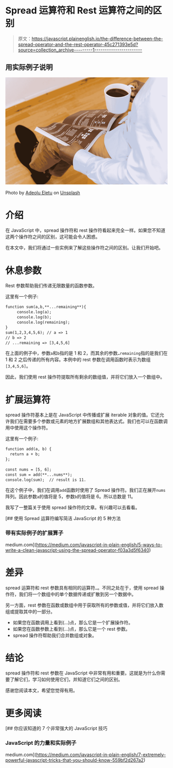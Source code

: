 # Spread 运算符和 Rest 运算符之间的区别

> 原文：<https://javascript.plainenglish.io/the-difference-between-the-spread-operator-and-the-rest-operator-45c271393e5d?source=collection_archive---------1----------------------->

## 用实际例子说明

![](img/e7b36e1f3581f6d2f909952117db1ce1.png)

Photo by [Adeolu Eletu](https://unsplash.com/@adeolueletu?utm_source=medium&utm_medium=referral) on [Unsplash](https://unsplash.com?utm_source=medium&utm_medium=referral)

# 介绍

在 JavaScript 中，spread 操作符和 rest 操作符看起来完全一样。如果您不知道这两个操作符之间的区别，这可能会令人困惑。

在本文中，我们将通过一些实例来了解这些操作符之间的区别。让我们开始吧。

# 休息参数

Rest 参数帮助我们传递无限数量的函数参数。

这里有一个例子:

```
function sum(a,b,**...remaining**){
     console.log(a);
     console.log(b);
     console.log(remaining);
}
sum(1,2,3,4,5,6); // a => 1
// b => 2
// ...remaining => [3,4,5,6]
```

在上面的例子中，参数`a`和`b`指的是 1 和 2，而其余的参数`…remaining`指的是我们在 1 和 2 之后传递的所有内容。本例中的 rest 参数在调用函数时表示为数组`[3,4,5,6]`。

因此，我们使用 rest 操作符提取所有剩余的数组值，并将它们放入一个数组中。

# 扩展运算符

spread 操作符基本上是在 JavaScript 中传播或扩展 iterable 对象的值。它还允许我们在需要多个参数或元素的地方扩展数组和其他表达式。我们也可以在函数调用中使用这个操作符。

这里有一个例子:

```
function add(a, b) {
  return a + b;
};

const nums = [5, 6];
const sum = add(**...nums**);
console.log(sum);  // result is 11.
```

在这个例子中，我们在调用`add`函数时使用了 Spread 操作符。我们正在展开`nums`阵列。因此参数`a`的值将是 5，参数`b`的值将是 6。所以总数是 11。

我写了一整篇关于使用 spread 操作符的文章。有兴趣可以去看看。

[](https://medium.com/javascript-in-plain-english/5-ways-to-write-a-clean-javascript-using-the-spread-operator-f03a3d5f6340) [## 使用 Spread 运算符编写简洁 JavaScript 的 5 种方法

### 带有实际例子的扩展算子

medium.com](https://medium.com/javascript-in-plain-english/5-ways-to-write-a-clean-javascript-using-the-spread-operator-f03a3d5f6340) 

# 差异

spread 运算符和 rest 参数具有相同的运算符`…`。不同之处在于，使用 spread 操作符，我们将一个数组中的单个数据传递或扩散到另一个数据中。

另一方面，rest 参数在函数或数组中用于获取所有的参数或值，并将它们放入数组或提取其中的一部分。

*   如果您在函数调用上看到(…)点，那么它是一个扩展操作符。
*   如果您在函数参数上看到(…)点，那么它是一个 rest 参数。
*   spread 操作符帮助我们合并数组或对象。

# 结论

spread 操作符和 rest 参数在 JavaScript 中非常有用和重要。这就是为什么你需要了解它们，学习如何使用它们，并知道它们之间的区别。

感谢您阅读本文，希望您觉得有用。

# 更多阅读

[](https://medium.com/javascript-in-plain-english/7-extremely-powerful-javascript-tricks-that-you-should-know-559bf2d267a2) [## 你应该知道的 7 个非常强大的 JavaScript 技巧

### JavaScript 的力量和实际例子

medium.com](https://medium.com/javascript-in-plain-english/7-extremely-powerful-javascript-tricks-that-you-should-know-559bf2d267a2)